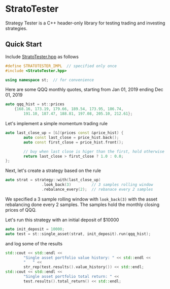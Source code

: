 # StratoTester

Strategy Tester is a C++ header-only library for testing trading and investing strategies.

## Quick Start
Include [StratoTester.hpp](https://github.com/yarro-s/StratoTester/tree/master/release/latest) as follows

```C++
#define STRATOTESTER_IMPL  // specified only once 
#include <StratoTester.hpp>

using namespace st;  // for convenience 
```

Here are some QQQ monthly quotes, starting from Jan 01, 2019 ending Dec 01, 2019

```C++
auto qqq_hist = st::prices
    {168.16, 173.19, 179.66, 189.54, 173.95, 186.74,
        191.10, 187.47, 188.81, 197.08, 205.10, 212.61};
```

Let's implement a simple momentum trading rule 

```C++
auto last_close_up = [&](prices const &price_hist) {
        auto const last_close = price_hist.back();
        auto const first_close = price_hist.front();

        // buy when last close is higer than the first, hold otherwise
        return last_close > first_close ? 1.0 : 0.0;
};
```

Next, let's create a strategy based on the rule

```C++
auto strat = strategy::with(last_close_up)
                .look_back(3)         // 3 samples rolling window
                .rebalance_every(2);  // rebanace every 2 samples
```

We specified a 3 sample rolling window with ```look_back(3)``` with the asset rebalancing done every 2 samples. The samples hold the monthly closing prices of QQQ.

Let's run this strategy with an initial deposit of $10000

```C++
auto init_deposit = 10000;
auto test = st::single_asset(strat, init_deposit).run(qqq_hist);
```

and log some of the results

```C++
std::cout << std::endl <<
        "Single asset portfolio value history: " << std::endl <<
        "   " <<
        str_rep(test.results().value_history()) << std::endl;
std::cout << std::endl <<
        "Single asset portfolio total return: " <<
        test.results().total_return() << std::endl;
```



